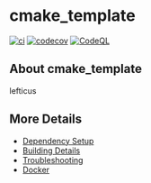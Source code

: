 # cmake_template

[![ci](https://github.com/varasinguluri/cmake_template/actions/workflows/ci.yml/badge.svg)](https://github.com/varasinguluri/cmake_template/actions/workflows/ci.yml)
[![codecov](https://codecov.io/gh/varasinguluri/cmake_template/branch/main/graph/badge.svg)](https://codecov.io/gh/varasinguluri/cmake_template)
[![CodeQL](https://github.com/varasinguluri/cmake_template/actions/workflows/codeql-analysis.yml/badge.svg)](https://github.com/varasinguluri/cmake_template/actions/workflows/codeql-analysis.yml)

## About cmake_template
lefticus


## More Details

 * [Dependency Setup](README_dependencies.md)
 * [Building Details](README_building.md)
 * [Troubleshooting](README_troubleshooting.md)
 * [Docker](README_docker.md)
